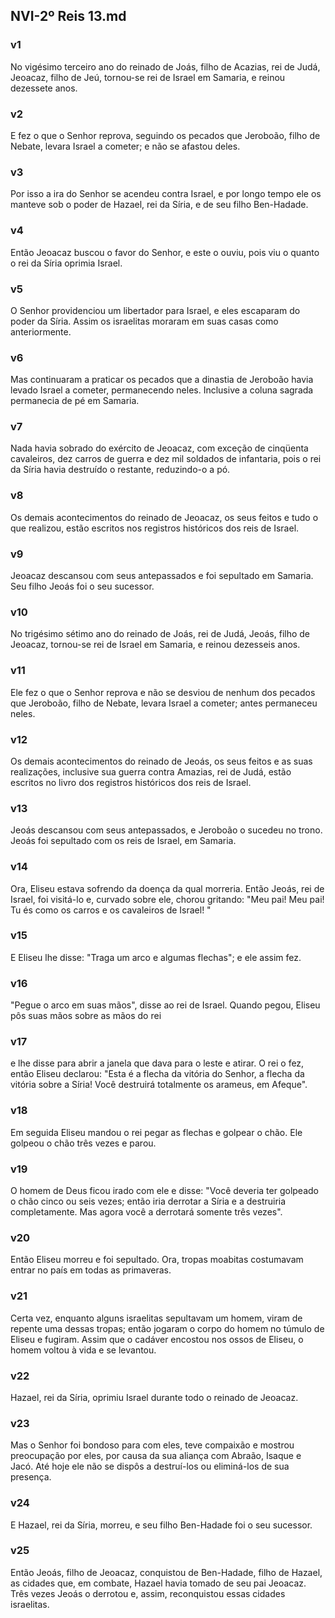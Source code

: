 ## NVI-2º Reis 13.md
### v1
 No vigésimo terceiro ano do reinado de Joás, filho de Acazias, rei de Judá, Jeoacaz, filho de Jeú, tornou-se rei de Israel em Samaria, e reinou dezessete anos.
### v2
 E fez o que o Senhor reprova, seguindo os pecados que Jeroboão, filho de Nebate, levara Israel a cometer; e não se afastou deles.
### v3
 Por isso a ira do Senhor se acendeu contra Israel, e por longo tempo ele os manteve sob o poder de Hazael, rei da Síria, e de seu filho Ben-Hadade.
### v4
 Então Jeoacaz buscou o favor do Senhor, e este o ouviu, pois viu o quanto o rei da Síria oprimia Israel.
### v5
 O Senhor providenciou um libertador para Israel, e eles escaparam do poder da Síria. Assim os israelitas moraram em suas casas como anteriormente.
### v6
 Mas continuaram a praticar os pecados que a dinastia de Jeroboão havia levado Israel a cometer, permanecendo neles. Inclusive a coluna sagrada permanecia de pé em Samaria.
### v7
 Nada havia sobrado do exército de Jeoacaz, com exceção de cinqüenta cavaleiros, dez carros de guerra e dez mil soldados de infantaria, pois o rei da Síria havia destruído o restante, reduzindo-o a pó.
### v8
 Os demais acontecimentos do reinado de Jeoacaz, os seus feitos e tudo o que realizou, estão escritos nos registros históricos dos reis de Israel.
### v9
 Jeoacaz descansou com seus antepassados e foi sepultado em Samaria. Seu filho Jeoás foi o seu sucessor.
### v10
 No trigésimo sétimo ano do reinado de Joás, rei de Judá, Jeoás, filho de Jeoacaz, tornou-se rei de Israel em Samaria, e reinou dezesseis anos.
### v11
 Ele fez o que o Senhor reprova e não se desviou de nenhum dos pecados que Jeroboão, filho de Nebate, levara Israel a cometer; antes permaneceu neles.
### v12
 Os demais acontecimentos do reinado de Jeoás, os seus feitos e as suas realizações, inclusive sua guerra contra Amazias, rei de Judá, estão escritos no livro dos registros históricos dos reis de Israel.
### v13
 Jeoás descansou com seus antepassados, e Jeroboão o sucedeu no trono. Jeoás foi sepultado com os reis de Israel, em Samaria.
### v14
 Ora, Eliseu estava sofrendo da doença da qual morreria. Então Jeoás, rei de Israel, foi visitá-lo e, curvado sobre ele, chorou gritando: "Meu pai! Meu pai! Tu és como os carros e os cavaleiros de Israel! "
### v15
 E Eliseu lhe disse: "Traga um arco e algumas flechas"; e ele assim fez.
### v16
 "Pegue o arco em suas mãos", disse ao rei de Israel. Quando pegou, Eliseu pôs suas mãos sobre as mãos do rei
### v17
 e lhe disse para abrir a janela que dava para o leste e atirar. O rei o fez, então Eliseu declarou: "Esta é a flecha da vitória do Senhor, a flecha da vitória sobre a Síria! Você destruirá totalmente os arameus, em Afeque".
### v18
 Em seguida Eliseu mandou o rei pegar as flechas e golpear o chão. Ele golpeou o chão três vezes e parou.
### v19
 O homem de Deus ficou irado com ele e disse: "Você deveria ter golpeado o chão cinco ou seis vezes; então iria derrotar a Síria e a destruiria completamente. Mas agora você a derrotará somente três vezes".
### v20
 Então Eliseu morreu e foi sepultado. Ora, tropas moabitas costumavam entrar no país em todas as primaveras.
### v21
 Certa vez, enquanto alguns israelitas sepultavam um homem, viram de repente uma dessas tropas; então jogaram o corpo do homem no túmulo de Eliseu e fugiram. Assim que o cadáver encostou nos ossos de Eliseu, o homem voltou à vida e se levantou.
### v22
 Hazael, rei da Síria, oprimiu Israel durante todo o reinado de Jeoacaz.
### v23
 Mas o Senhor foi bondoso para com eles, teve compaixão e mostrou preocupação por eles, por causa da sua aliança com Abraão, Isaque e Jacó. Até hoje ele não se dispôs a destruí-los ou eliminá-los de sua presença.
### v24
 E Hazael, rei da Síria, morreu, e seu filho Ben-Hadade foi o seu sucessor.
### v25
 Então Jeoás, filho de Jeoacaz, conquistou de Ben-Hadade, filho de Hazael, as cidades que, em combate, Hazael havia tomado de seu pai Jeoacaz. Três vezes Jeoás o derrotou e, assim, reconquistou essas cidades israelitas.
